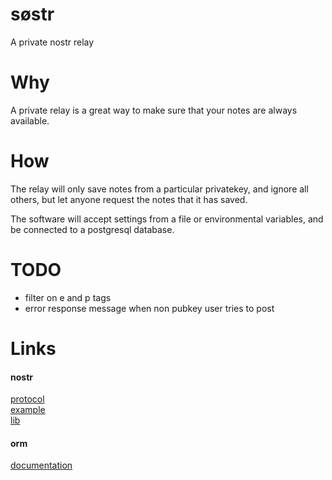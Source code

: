 # søstr
A private nostr relay

# Why
A private relay is a great way to make sure that your notes are always available.

# How
The relay will only save notes from a particular privatekey, and ignore all others,
but let anyone request the notes that it has saved.

The software will accept settings from a file or environmental variables, and be connected to a postgresql database.

# TODO

* filter on e and p tags
* error response message when non pubkey user tries to post

# Links

#### nostr

[protocol](https://github.com/nostr-protocol/nips/blob/master/01.md)\
[example](https://github.com/fiatjaf/relayer)\
[lib](https://github.com/fiatjaf/go-nostr)

#### orm

[documentation](https://www.sea-ql.org/SeaORM/docs/migration/setting-up-migration)
